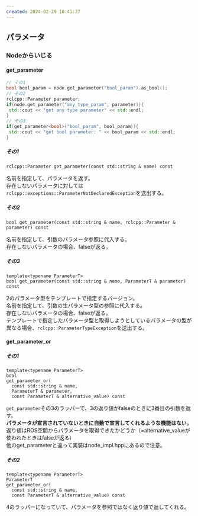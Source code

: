 ```yaml
---
created: 2024-02-29 10:41:27
---
```


## パラメータ

### Nodeからいじる

#### get_parameter

```C++
// その1
bool bool_param = node.get_parameter("bool_param").as_bool();
// その2
rclcpp::Parameter parameter;
if(node.get_parameter("any_type_param", parameter)){
 std::cout << "get any type parameter" << std::endl;
}
// その3
if(get_parameter<bool>("bool_param", bool_param)){
 std::cout << "get bool parameter: " << bool_param << std::endl;
}
```

##### その1

```
rclcpp::Parameter get_parameter(const std::string & name) const
```

名前を指定して、パラメータを返す。  
存在しないパラメータに対しては `rclcpp::exceptions::ParameterNotDeclaredException`を送出する。

##### その2

```
bool get_parameter(const std::string & name, rclcpp::Parameter & parameter) const
```

名前を指定して、引数のパラメータ参照に代入する。  
存在しないパラメータの場合、falseが返る。  

##### その3

```
template<typename ParameterT>
bool get_parameter(const std::string & name, ParameterT & parameter) const
```

2のパラメータ型をテンプレートで指定するバージョン。  
名前を指定して、引数の生パラメータ型の参照に代入する。  
存在しないパラメータの場合、falseが返る。  
テンプレートで指定したパラメータ型と取得しようとしているパラメータの型が異なる場合、`rclcpp::ParameterTypeException`を送出する。  

#### get_parameter_or

##### その1

```
template<typename ParameterT>
bool
get_parameter_or(
  const std::string & name,
  ParameterT & parameter,
  const ParameterT & alternative_value) const
```

`get_parameter`その3のラッパーで、3の返り値がfalseのときに3番目の引数を返す。  
**パラメータが宣言されていないときに自動で宣言してくれるような機能はない。**  
返り値はROS空間からパラメータを取得できたかどうか（=alternative_valueが使われたときはfalseが返る）  
他のget_parameterと違って実装はnode_impl.hppにあるので注意。  

##### その2

```
template<typename ParameterT>
ParameterT
get_parameter_or(
  const std::string & name,
  const ParameterT & alternative_value) const
```

4のラッパーになっていて、パラメータを参照ではなく返り値で返してくれる。
